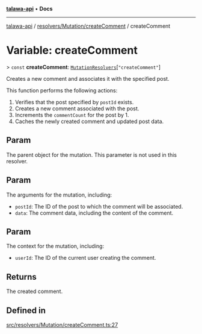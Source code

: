 [**talawa-api**](../../../../README.md) • **Docs**

***

[talawa-api](../../../../modules.md) / [resolvers/Mutation/createComment](../README.md) / createComment

# Variable: createComment

\> `const` **createComment**: [`MutationResolvers`](../../../../types/generatedGraphQLTypes/type-aliases/MutationResolvers.md)\[`"createComment"`\]

Creates a new comment and associates it with the specified post.

This function performs the following actions:
1. Verifies that the post specified by `postId` exists.
2. Creates a new comment associated with the post.
3. Increments the `commentCount` for the post by 1.
4. Caches the newly created comment and updated post data.

## Param

The parent object for the mutation. This parameter is not used in this resolver.

## Param

The arguments for the mutation, including:
  - `postId`: The ID of the post to which the comment will be associated.
  - `data`: The comment data, including the content of the comment.

## Param

The context for the mutation, including:
  - `userId`: The ID of the current user creating the comment.

## Returns

The created comment.

## Defined in

[src/resolvers/Mutation/createComment.ts:27](https://github.com/PalisadoesFoundation/talawa-api/blob/f9e8275b1ddff2d3edcec79ee3b37c07998f6cc3/src/resolvers/Mutation/createComment.ts#L27)
